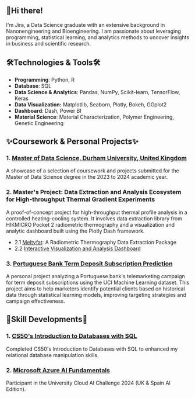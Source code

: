 ## 👋Hi there! 
I'm Jira, a Data Science graduate with an extensive background in Nanonengineering and Bioengineering.
I am passionate about leveraging programming, statistical learning, and analytics methods to uncover insights in business and scientific research.

## 🛠Technologies & Tools🛠 
- **Programming**: Python, R
- **Database**: SQL
- **Data Science & Analytics**: Pandas, NumPy, Scikit-learn, TensorFlow, Keras
- **Data Visualization:** Matplotlib, Seaborn, Plotly, Bokeh, GGplot2
- **Dashboard**: Dash, Power BI
- **Material Science**: Material Characterization, Polymer Engineering, Genetic Engineering

## ✨Coursework & Personal Projects✨
### 1. [Master of Data Science, Durham University, United Kingdom](https://github.com/JiraLeelas/Durham-Data-Science)
A showcase of a selection of coursework and projects submitted for the Master of Data Science degree in the 2023 to 2024 academic year.

### 2. Master's Project: Data Extraction and Analysis Ecosystem for High-throughput Thermal Gradient Experiments
A proof-of-concept project for high-throughput thermal profile analysis in a controlled heating-cooling system. It involves data extraction library from HIKMICRO Pocket 2 radiometric thermography and a visualization and analytic dashboard built using the Plotly Dash framework. 

- 2.1 [Meltyfat](https://github.com/JiraLeelas/meltyfat): A Radiometric Thermography Data Extraction Package
- 2.2 [Interactive Visualization and Analysis Dashboard](https://github.com/JiraLeelas/hik-thermo-dashboard)

### 3. [Portuguese Bank Term Deposit Subscription Prediction](https://github.com/JiraLeelas/Bank-Term-Deposit-Prediction)
A personal project analyzing a Portuguese bank's telemarketing campaign for term deposit subscriptions using the UCI Machine Learning dataset. 
This project aims to help marketers identify potential clients based on historical data through statistical learning models, improving targeting strategies and campaign effectiveness.

## 🌱Skill Developments🌱
### 1. [CS50's Introduction to Databases with SQL](https://github.com/JiraLeelas/CS50-SQL)
Completed CS50's Introduction to Databases with SQL to enhanced my relational database manipulation skills.

### 2. [Microsoft Azure AI Fundamentals](https://www.credly.com/badges/07f3e856-79d1-4e71-9bea-e4720f133d42/linked_in_profile)
Participant in the University Cloud AI Challenge 2024 (UK & Spain AI Edition).



<!--
**JiraLeelas/JiraLeelas** is a ✨ _special_ ✨ repository because its `README.md` (this file) appears on your GitHub profile.

Here are some ideas to get you started:

- 🔭 I’m currently working on ...
- 🌱 I’m currently learning ...
- 👯 I’m looking to collaborate on ...
- 🤔 I’m looking for help with ...
- 💬 Ask me about ...
- 📫 How to reach me: ...
- 😄 Pronouns: ...
- ⚡ Fun fact: ...
-->
